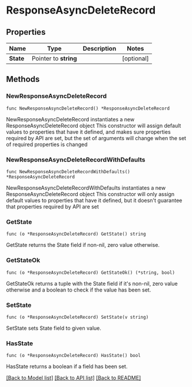 # ResponseAsyncDeleteRecord

## Properties

Name | Type | Description | Notes
------------ | ------------- | ------------- | -------------
**State** | Pointer to **string** |  | [optional] 

## Methods

### NewResponseAsyncDeleteRecord

`func NewResponseAsyncDeleteRecord() *ResponseAsyncDeleteRecord`

NewResponseAsyncDeleteRecord instantiates a new ResponseAsyncDeleteRecord object
This constructor will assign default values to properties that have it defined,
and makes sure properties required by API are set, but the set of arguments
will change when the set of required properties is changed

### NewResponseAsyncDeleteRecordWithDefaults

`func NewResponseAsyncDeleteRecordWithDefaults() *ResponseAsyncDeleteRecord`

NewResponseAsyncDeleteRecordWithDefaults instantiates a new ResponseAsyncDeleteRecord object
This constructor will only assign default values to properties that have it defined,
but it doesn't guarantee that properties required by API are set

### GetState

`func (o *ResponseAsyncDeleteRecord) GetState() string`

GetState returns the State field if non-nil, zero value otherwise.

### GetStateOk

`func (o *ResponseAsyncDeleteRecord) GetStateOk() (*string, bool)`

GetStateOk returns a tuple with the State field if it's non-nil, zero value otherwise
and a boolean to check if the value has been set.

### SetState

`func (o *ResponseAsyncDeleteRecord) SetState(v string)`

SetState sets State field to given value.

### HasState

`func (o *ResponseAsyncDeleteRecord) HasState() bool`

HasState returns a boolean if a field has been set.


[[Back to Model list]](../README.md#documentation-for-models) [[Back to API list]](../README.md#documentation-for-api-endpoints) [[Back to README]](../README.md)


